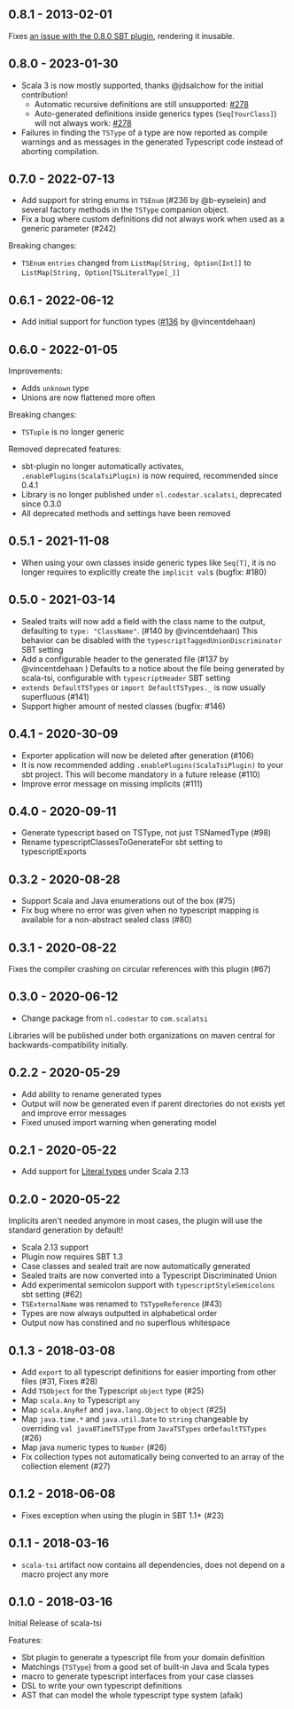 ## 0.8.1 - 2013-02-01

Fixes [an issue with the 0.8.0 SBT plugin](https://github.com/scala-tsi/scala-tsi/issues/282), rendering it inusable.

## 0.8.0 - 2023-01-30

* Scala 3 is now mostly supported, thanks @jdsalchow for the initial contribution!
  * Automatic recursive definitions are still unsupported: [#278](https://github.com/scala-tsi/scala-tsi/issues/278)
  * Auto-generated definitions inside generics types (`Seq[YourClass]`) will not always work: [#278](https://github.com/scala-tsi/scala-tsi/issues/278)
* Failures in finding the `TSType` of a type are now reported as compile warnings and as messages in the generated Typescript code instead of aborting compilation. 

## 0.7.0 - 2022-07-13

* Add support for string enums in `TSEnum` (#236 by @b-eyselein) and several factory methods in the `TSType` companion object.
* Fix a bug where custom definitions did not always work when used as a generic parameter (#242)

Breaking changes:
* `TSEnum` `entries` changed from `ListMap[String, Option[Int]]` to `ListMap[String, Option[TSLiteralType[_]]`

## 0.6.1 - 2022-06-12

* Add initial support for function types ([#136](https://github.com/scala-tsi/scala-tsi/pull/136) by @vincentdehaan)

## 0.6.0 - 2022-01-05

Improvements:
* Adds `unknown` type
* Unions are now flattened more often

Breaking changes:
* `TSTuple` is no longer generic

Removed deprecated features:

* sbt-plugin no longer automatically activates, `.enablePlugins(ScalaTsiPlugin)` is now required, recommended since 0.4.1 
* Library is no longer published under `nl.codestar.scalatsi`, deprecated since 0.3.0
* All deprecated methods and settings have been removed

## 0.5.1 - 2021-11-08

* When using your own classes inside generic types like `Seq[T]`, it is no longer requires to explicitly create the `implicit val`s  (bugfix: #180)

## 0.5.0 - 2021-03-14

* Sealed traits will now add a field with the class name to the output, defaulting to `type: "ClassName"`. (#140 by @vincentdehaan)
     This behavior can be disabled with the `typescriptTaggedUnionDiscriminator` SBT setting
* Add a configurable header to the generated file (#137 by @vincentdehaan )
  Defaults to a notice about the file being generated by scala-tsi, configurable with `typescriptHeader` SBT setting
* `extends DefaultTSTypes` or `import DefaultTSTypes._` is now usually superfluous (#141)
* Support higher amount of nested classes (bugfix: #146)

## 0.4.1 - 2020-30-09

* Exporter application will now be deleted after generation (#106)
* It is now recommended adding `.enablePlugins(ScalaTsiPlugin)` to your sbt project. This will become mandatory in a future release (#110)
* Improve error message on missing implicits (#111)

## 0.4.0 - 2020-09-11

* Generate typescript based on TSType, not just TSNamedType (#98)
* Rename typescriptClassesToGenerateFor sbt setting to typescriptExports


## 0.3.2 - 2020-08-28

* Support Scala and Java enumerations out of the box (#75)
* Fix bug where no error was given when no typescript mapping is available for a non-abstract sealed class (#80)

## 0.3.1 - 2020-08-22

Fixes the compiler crashing on circular references with this plugin (#67)

## 0.3.0 - 2020-06-12

* Change package from `nl.codestar` to `com.scalatsi`

Libraries will be published under both organizations on maven central for backwards-compatibility initially.

## 0.2.2 - 2020-05-29

* Add ability to rename generated types
* Output will now be generated even if parent directories do not exists yet and improve error messages
* Fixed unused import warning when generating model

## 0.2.1 - 2020-05-22

* Add support for [Literal types](https://docs.scala-lang.org/sips/42.type.html) under Scala 2.13

## 0.2.0 - 2020-05-22

Implicits aren't needed anymore in most cases, the plugin will use the standard generation by default!

* Scala 2.13 support
* Plugin now requires SBT 1.3
* Case classes and sealed trait are now automatically generated
* Sealed traits are now converted into a Typescript Discriminated Union
* Add experimental semicolon support with `typescriptStyleSemicolons` sbt setting (#62)
* `TSExternalName` was renamed to `TSTypeReference` (#43)
* Types are now always outputted in alphabetical order
* Output now has constined and no superflous whitespace


## 0.1.3 - 2018-03-08

* Add `export` to all typescript definitions for easier importing from other files (#31, Fixes #28)
* Add `TSObject` for the Typescript `object` type (#25)
* Map `scala.Any` to Typescript `any`
* Map `scala.AnyRef` and `java.lang.Object` to `object` (#25)
* Map `java.time.*` and `java.util.Date` to `string`
   changeable by overriding `val java8TimeTSType` from `JavaTSTypes` or`DefaultTSTypes` (#26)
* Map java numeric types to `Number` (#26)
* Fix collection types not automatically being converted to an array of the collection element (#27)

## 0.1.2 - 2018-06-08

* Fixes exception when using the plugin in SBT 1.1+ (#23)

## 0.1.1 - 2018-03-16

* `scala-tsi` artifact now contains all dependencies, does not depend on a macro project any more

## 0.1.0 - 2018-03-16

Initial Release of scala-tsi

Features:
* Sbt plugin to generate a typescript file from your domain definition
* Matchings (`TSType`) from a good set of built-in Java and Scala types
* macro to generate typescript interfaces from your case classes
* DSL to write your own typescript definitions
* AST that can model the whole typescript type system (afaik)
